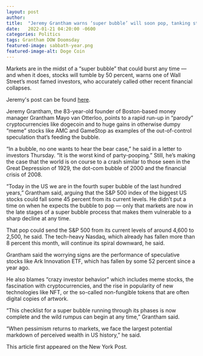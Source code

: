 ```yaml
--- 
layout: post 
author: 
title:  "Jeremy Grantham warns ‘super bubble’ will soon pop, tanking stocks 50 percent" 
date:   2022-01-21 04:20:00 -0600 
categories: Politics 
tags: Grantham DOW Doomsday 
featured-image: sabbath-year.png 
featured-image-alt: Doge Coin 
--- 
```

Markets are in the midst of a “super bubble” that could burst any time — and when it does, stocks will tumble by 50 percent, warns one of Wall Street’s most famed investors, who accurately called other recent financial collapses.  

Jeremy's post can be found <a href="https://www.gmo.com/americas/research-library/let-the-wild-rumpus-begin/">here</a>.  

Jeremy Grantham, the 83-year-old founder of Boston-based money manager Grantham Mayo van Otterloo, points to a rapid run-up in “parody” cryptocurrencies like dogecoin and to huge gains in otherwise dumpy “meme” stocks like AMC and GameStop as examples of the out-of-control speculation that’s feeding the bubble.  

“In a bubble, no one wants to hear the bear case,” he said in a letter to investors Thursday. “It is the worst kind of party-pooping.” Still, he’s making the case that the world is on course to a crash similar to those seen in the Great Depression of 1929, the dot-com bubble of 2000 and the financial crisis of 2008.  

“Today in the US we are in the fourth super bubble of the last hundred years,” Grantham said, arguing that the S&P 500 index of the biggest US stocks could fall some 45 percent from its current levels. He didn’t put a time on when he expects the bubble to pop — only that markets are now in the late stages of a super bubble process that makes them vulnerable to a sharp decline at any time.  

That pop could send the S&P 500 from its current levels of around 4,600 to 2,500, he said. The tech-heavy Nasdaq, which already has fallen more than 8 percent this month, will continue its spiral downward, he said.  

Grantham said the worrying signs are the performance of speculative stocks like Ark Innovation ETF, which has fallen by some 52 percent since a year ago.  

He also blames “crazy investor behavior” which includes meme stocks, the fascination with cryptocurrencies, and the rise in popularity of new technologies like NFT, or the so-called non-fungible tokens that are often digital copies of artwork.  

“This checklist for a super bubble running through its phases is now complete and the wild rumpus can begin at any time,” Grantham said.  

“When pessimism returns to markets, we face the largest potential markdown of perceived wealth in US history,” he said.  

This article first appeared on the New York Post.  
